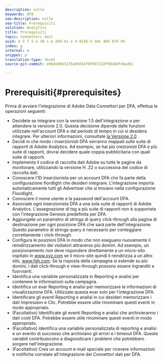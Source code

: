 ```yaml
---
description: nulle
keywords: DFA
seo-description: nulle
seo-title: Prerequisiti
solution: Analytics
title: Prerequisiti
topic: Connettori dati
uuid: b 5 f 5 e 30 c-e 269-41 a 4-9236-5 ddc 404 bfd 94
index: y
internal: n
snippet: y
translation-type: tm+mt
source-git-commit: e96de98b3176a05654fdf697210f992b0fd4adb1

---
```



# Prerequisiti{#prerequisites}

Prima di avviare l'integrazione di Adobe Data Connettori per DFA, effettua le operazioni seguenti:

* Decidete se integrare con la versione 1.5 dell'integrazione o per attendere la versione 2.0. Questa decisione dipende dalle funzioni utilizzate nell'account DFA e dal periodo di tempo in cui si desidera integrare. Per ulteriori informazioni, consultate [la Versione 2.0](../dfa-data-connector-analytics/dfa-version-differences.md#concept-2c7d6a6ab8524dccad96ea0c17228664) .
* Decidi in che modo i inserzionisti DFA verranno mappati sulle suite di rapporti di Adobe Analytics. Ad esempio, se hai più crezionisti DFA e più suite di rapporti, dovrai decidere quale coppia pubblicitaria con quali suite di rapporti.
* Implementa il codice di raccolta dati Adobe su tutte le pagine da monitorare, utilizzando la versione H .22 o successiva del codice di raccolta dati.
* Conoscere l'ID inserzionista per un account DFA che fa parte della configurazione fiordlight che desideri integrare. L'integrazione importa automaticamente tutti gli Advertiser che si trovano nella configurazione Floodlight.
* Conoscere il nome utente e la password dell'account DFA.
* Associate ogni inserzionista DFA a una sola suite di rapporti di Adobe Analytics. L'assegnazione di tag a più suite di rapporti non è supportata con l'integrazione Genesis predefinita per DFA.
* Aggiungete un parametro di stringa di query click-through alla pagina di destinazione per ogni posizione DFA che sarà parte dell'integrazione. Questo parametro di stringa query è necessario per conteggiare correttamente i click-through.
* Configura le posizioni DFA in modo che non eseguano nuovamente il reindirizzamento dei visitatori attraverso più domini. Ad esempio, un posizionamento non deve rispondere direttamente a un micro-sito ospitato in www.xyz.com se il micro-site quindi li reindirizza a un altro sito, www.fgh.com. Se la risposta della campagna si estende su più domini, i dati click-through e view-through possono essere ingranditi e fuorvianti.
* Identifica una variabile personalizzata in Reporting e analisi per contenere le informazioni sulla campagna.
* Identifica un evar Reporting e analisi per memorizzare le informazioni di visualizzazione DFA. Utilizzate questa evar solo per l'integrazione DFA.
* Identificare gli eventi Reporting e analisi in cui desideri memorizzare i dati Impression e Clic. Potrebbe essere utile rinominare questi eventi in modo appropriato.
* (Facoltativo) Identificate gli eventi Reporting e analisi che archivieranno i dati costi DFA. Potrebbe essere utile rinominare questi eventi in modo appropriato.
* (Facoltativo) Identifica una variabile personalizzata di reporting e analisi e un evento di successo che archiviano gli errori e i timeout DFA. Queste variabili contribuiscono a diagnosticare i problemi che potrebbero sorgere nell'integrazione.
* (Facoltativo) Crea un account e-mail speciale per ricevere informazioni e notifiche correlate all'integrazione dei Connettori dati per DFA.

